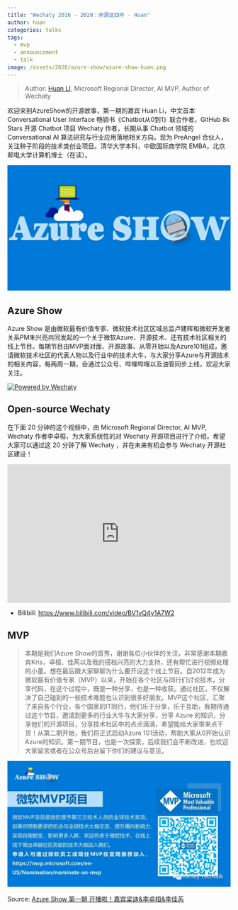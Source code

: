 ```yaml
---
title: "Wechaty 2016 - 2020：开源这四年 - Huan"
author: huan
categories: talks
tags:
  - mvp
  - announcement
  - talk
image: /assets/2020/azure-show/azure-show-huan.png
---
```


> Author: [Huan LI](https://github.com/huan), Microsoft Regional Director, AI MVP, Author of Wechaty

欢迎来到AzureShow的开源故事，第一期的嘉宾 Huan Li，中文首本 Conversational User Interface 畅销书《Chatbot从0到1》联合作者，GitHub 8k Stars 开源 Chatbot 项目 Wechaty 作者，长期从事 Chatbot 领域的 Conversational AI 算法研究与行业应用落地相关方向。现为 PreAngel 合伙人，关注种子阶段的技术类创业项目。清华大学本科，中欧国际商学院 EMBA，北京邮电大学计算机博士（在读）。

<!--more-->

![Azure Show](/assets/2020/azure-show/azure-show.png)

## Azure Show

Azure Show 是由微软最有价值专家、微软技术社区区域总监卢建晖和微软开发者关系PM朱兴亮共同发起的一个关于微软Azure、开源技术、还有技术社区相关的线上节目。每期节目由MVP面对面、开源故事、从零开始以及Azure101组成，邀请微软技术社区的代表人物以及行业中的技术大牛，与大家分享Azure与开源技术的相关内容，每两周一期，会通过公众号、哔哩哔哩以及油管同步上线，欢迎大家关注。

[![Powered by Wechaty](https://img.shields.io/badge/Powered%20By-Wechaty-brightgreen.svg)](https://github.com/Wechaty/wechaty)

## Open-source Wechaty

在下面 20 分钟的这个视频中，由 Microsoft Regional Director, AI MVP, Wechaty 作者李卓桓，为大家系统性的对 Wechaty 开源项目进行了介绍。希望大家可以通过这 20 分钟了解 Wechaty ，并在未来有机会参与 Wechaty 开源社区建设！

<div class="video-container" style="
    position: relative;
    padding-bottom:56.25%;
    padding-top:30px;
    height:0;
    overflow:hidden;
">
<iframe
  src="https://www.youtube.com/embed/YZ130iwcNSE"
  width="560"
  height="315"
  frameborder="0"
  allowfullscreen=""
  style="
    position: absolute;
    top:0;
    left:0;
    width:100%;
    height:100%;
"></iframe></div>

- Bilibili: <https://www.bilibili.com/video/BV1vQ4y1A7W2>

## MVP

> 本期是我们Azure Show的首秀，谢谢各位小伙伴的关注，非常感谢本期嘉宾Kris，卓桓、佳芮以及我的搭档兴亮的大力支持，还有帮忙进行视频处理的小董。想在最后跟大家聊聊为什么要开设这个线上节目。自2012年成为微软最有价值专家（MVP）以来，开始在各个社区与同行们讨论技术，分享代码，在这个过程中，既是一种分享，也是一种收获。通过社区，不仅解决了自己碰到的一些技术难题也认识到很多好朋友。MVP这个社区，汇聚了来自各个行业，各个国家的IT同行，他们乐于分享，乐于互助，我期待通过这个节目，邀请到更多的行业大牛与大家分享，分享 Azure 的知识，分享他们的开源项目，分享技术社区中的点点滴滴，希望能给大家带来点干货！从第二期开始，我们将正式启动Azure 101活动，帮助大家从0开始认识Azure的知识。第一期节目，也是一次探索，后续我们会不断改进，也欢迎大家留言或者在公众号后台留下你们的建议与意见，

![huan](/assets/2020/azure-show/azure-show-mvp.png)

Source: [Azure Show 第一期 开播啦！嘉宾梁迪&李卓桓&李佳芮](https://mp.weixin.qq.com/s/szB4YSEAJZxDLSNZr-_3Sw)
